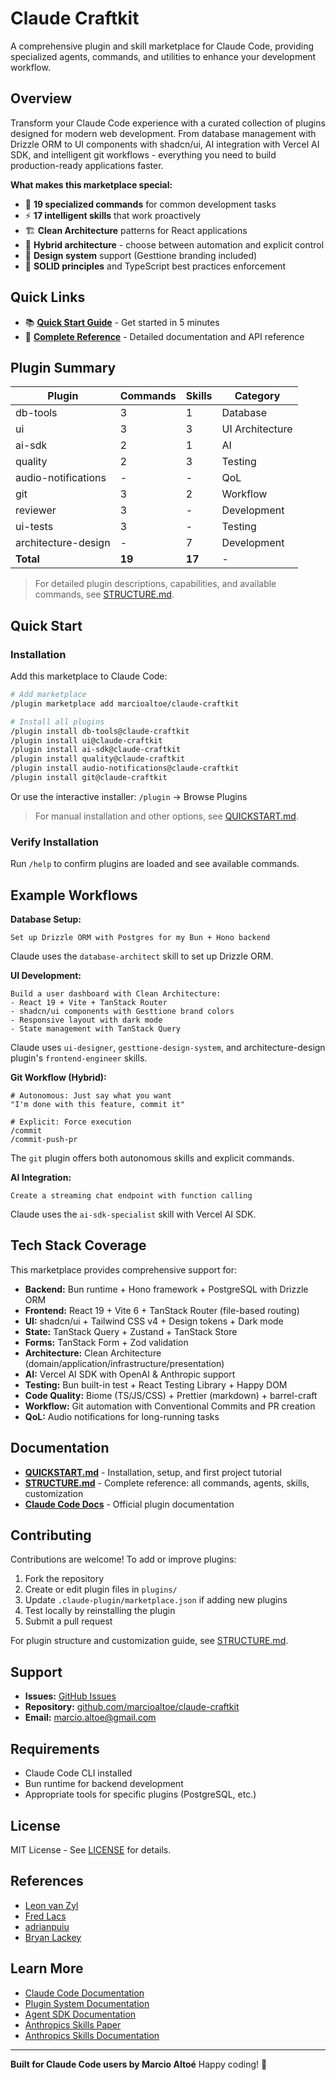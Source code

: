# Claude Craftkit

A comprehensive plugin and skill marketplace for Claude Code, providing specialized agents, commands, and utilities to enhance your development workflow.

## Overview

Transform your Claude Code experience with a curated collection of plugins designed for modern web development. From database management with Drizzle ORM to UI components with shadcn/ui, AI integration with Vercel AI SDK, and intelligent git workflows - everything you need to build production-ready applications faster.

**What makes this marketplace special:**

- 🎯 **19 specialized commands** for common development tasks
- ⚡ **17 intelligent skills** that work proactively
- 🏗️ **Clean Architecture** patterns for React applications
- 🎨 **Hybrid architecture** - choose between automation and explicit control
- 🎨 **Design system** support (Gesttione branding included)
- 📐 **SOLID principles** and TypeScript best practices enforcement

## Quick Links

- 📚 **[Quick Start Guide](QUICKSTART.md)** - Get started in 5 minutes
- 📖 **[Complete Reference](STRUCTURE.md)** - Detailed documentation and API reference

## Plugin Summary

| Plugin              | Commands | Skills | Category        |
| ------------------- | -------- | ------ | --------------- |
| db-tools            | 3        | 1      | Database        |
| ui                  | 3        | 3      | UI Architecture |
| ai-sdk              | 2        | 1      | AI              |
| quality             | 2        | 3      | Testing         |
| audio-notifications | -        | -      | QoL             |
| git                 | 3        | 2      | Workflow        |
| reviewer            | 3        | -      | Development     |
| ui-tests            | 3        | -      | Testing         |
| architecture-design | -        | 7      | Development     |
| **Total**           | **19**   | **17** | -               |

> For detailed plugin descriptions, capabilities, and available commands, see [STRUCTURE.md](STRUCTURE.md).

## Quick Start

### Installation

Add this marketplace to Claude Code:

```bash
# Add marketplace
/plugin marketplace add marcioaltoe/claude-craftkit

# Install all plugins
/plugin install db-tools@claude-craftkit
/plugin install ui@claude-craftkit
/plugin install ai-sdk@claude-craftkit
/plugin install quality@claude-craftkit
/plugin install audio-notifications@claude-craftkit
/plugin install git@claude-craftkit
```

Or use the interactive installer: `/plugin` → Browse Plugins

> For manual installation and other options, see [QUICKSTART.md](QUICKSTART.md).

### Verify Installation

Run `/help` to confirm plugins are loaded and see available commands.

## Example Workflows

**Database Setup:**

```
Set up Drizzle ORM with Postgres for my Bun + Hono backend
```

Claude uses the `database-architect` skill to set up Drizzle ORM.

**UI Development:**

```
Build a user dashboard with Clean Architecture:
- React 19 + Vite + TanStack Router
- shadcn/ui components with Gesttione brand colors
- Responsive layout with dark mode
- State management with TanStack Query
```

Claude uses `ui-designer`, `gesttione-design-system`, and architecture-design plugin's `frontend-engineer` skills.

**Git Workflow (Hybrid):**

```
# Autonomous: Just say what you want
"I'm done with this feature, commit it"

# Explicit: Force execution
/commit
/commit-push-pr
```

The `git` plugin offers both autonomous skills and explicit commands.

**AI Integration:**

```
Create a streaming chat endpoint with function calling
```

Claude uses the `ai-sdk-specialist` skill with Vercel AI SDK.

## Tech Stack Coverage

This marketplace provides comprehensive support for:

- **Backend:** Bun runtime + Hono framework + PostgreSQL with Drizzle ORM
- **Frontend:** React 19 + Vite 6 + TanStack Router (file-based routing)
- **UI:** shadcn/ui + Tailwind CSS v4 + Design tokens + Dark mode
- **State:** TanStack Query + Zustand + TanStack Store
- **Forms:** TanStack Form + Zod validation
- **Architecture:** Clean Architecture (domain/application/infrastructure/presentation)
- **AI:** Vercel AI SDK with OpenAI & Anthropic support
- **Testing:** Bun built-in test + React Testing Library + Happy DOM
- **Code Quality:** Biome (TS/JS/CSS) + Prettier (markdown) + barrel-craft
- **Workflow:** Git automation with Conventional Commits and PR creation
- **QoL:** Audio notifications for long-running tasks

## Documentation

- **[QUICKSTART.md](QUICKSTART.md)** - Installation, setup, and first project tutorial
- **[STRUCTURE.md](STRUCTURE.md)** - Complete reference: all commands, agents, skills, customization
- **[Claude Code Docs](https://docs.claude.com/en/docs/claude-code/plugins)** - Official plugin documentation

## Contributing

Contributions are welcome! To add or improve plugins:

1. Fork the repository
2. Create or edit plugin files in `plugins/`
3. Update `.claude-plugin/marketplace.json` if adding new plugins
4. Test locally by reinstalling the plugin
5. Submit a pull request

For plugin structure and customization guide, see [STRUCTURE.md](STRUCTURE.md#customization).

## Support

- **Issues:** [GitHub Issues](https://github.com/marcioaltoe/claude-craftkit/issues)
- **Repository:** [github.com/marcioaltoe/claude-craftkit](https://github.com/marcioaltoe/claude-craftkit)
- **Email:** marcio.altoe@gmail.com

## Requirements

- Claude Code CLI installed
- Bun runtime for backend development
- Appropriate tools for specific plugins (PostgreSQL, etc.)

## License

MIT License - See [LICENSE](LICENSE) for details.

## References

- [Leon van Zyl](https://github.com/leonvanzyl/claude-code)
- [Fred Lacs](https://github.com/fredlacs/claude-code)
- [adrianpuiu](https://github.com/adrianpuiu/claude-skills-marketplace)
- [Bryan Lackey](https://github.com/lackeyjb/playwright-skill)

## Learn More

- [Claude Code Documentation](https://docs.claude.com/en/docs/claude-code/overview)
- [Plugin System Documentation](https://docs.claude.com/en/docs/claude-code/plugins)
- [Agent SDK Documentation](https://docs.claude.com/en/api/agent-sdk/overview)
- [Anthropics Skills Paper](https://www.anthropic.com/news/create-files)
- [Anthropics Skills Documentation](https://github.com/anthropics/skills)

---

**Built for Claude Code users by Marcio Altoé**
Happy coding! 🚀
